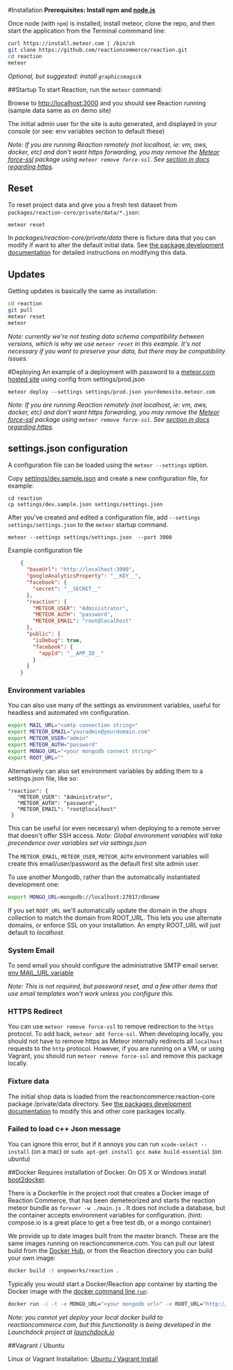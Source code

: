 #Installation
**Prerequisites: Install npm and [node.js](http://nodejs.org/)**

Once node (with `npm`) is installed, install meteor, clone the repo, and then start the application from the Terminal commmand line:

```bash
curl https://install.meteor.com | /bin/sh
git clone https://github.com/reactioncommerce/reaction.git
cd reaction
meteor
```

*Optional, but suggested: install `graphicsmagick`*

##Startup
To start Reaction, run the `meteor` command:

Browse to [http://localhost:3000](http://localhost:3000) and you should see Reaction running (sample data same as on demo site)

The initial admin user for the site is auto generated, and displayed in your console (or see: env variables section to default these)

*Note: If you are running Reaction remotely (not localhost, ie: vm, aws, docker, etc) and don't want https forwarding, you may remove the [Meteor force-ssl](https://atmospherejs.com/meteor/force-ssl) package using `meteor remove force-ssl`. See [section in docs regarding https](https://github.com/reactioncommerce/reaction-core/blob/master/docs/installation.md#https).*

## Reset
To reset project data and give you a fresh test dataset from `packages/reaction-core/private/data/*.json`:

    meteor reset

In *packages/reaction-core/private/data* there is fixture data that you can modify if want to alter the default initial data. See [the package development documentation](https://github.com/reactioncommerce/reaction-core/blob/master/docs/packages.md) for detailed instructions on modifying this data.

## Updates
Getting updates is basically the same as installation:

```bash
cd reaction
git pull
meteor reset
meteor
```

*Note: currently we're not testing data schema compatibility between versions, which is why we use `meteor reset` in this example. It's not necessary if you want to preserve your data, but there may be compatibility issues.*

#Deploying
An example of a deployment with password to a [meteor.com hosted site](http://docs.meteor.com/#deploying) using config from settings/prod.json

	meteor deploy --settings settings/prod.json yourdemosite.meteor.com

*Note: If you are running Reaction remotely (not localhost, ie: vm, aws, docker, etc) and don't want https forwarding, you may remove the [Meteor force-ssl](https://atmospherejs.com/meteor/force-ssl) package using `meteor remove force-ssl`. See [section in docs regarding https](https://github.com/reactioncommerce/reaction-core/blob/master/docs/installation.md#https).*


## settings.json configuration
A configuration file can be loaded using the `meteor --settings` option.

Copy [settings/dev.sample.json](https://github.com/reactioncommerce/reaction/blob/master/settings/dev.sample.json) and create a new configuration file, for example:

	cd reaction
	cp settings/dev.sample.json settings/settings.json

After you've created and edited a configuration file, add `--settings settings/settings.json` to the `meteor` startup command.

	meteor --settings settings/settings.json  --port 3000


Example configuration file

```json
	{
	  "baseUrl": "http://localhost:3000",
	  "googleAnalyticsProperty": "__KEY__",
	  "facebook": {
	    "secret": "__SECRET__"
	  },
	  "reaction": {
	    "METEOR_USER": "Administrator",
	    "METEOR_AUTH": "password",
	    "METEOR_EMAIL": "root@localhost"
	  },
	  "public": {
	    "isDebug": true,
	    "facebook": {
	      "appId": "__APP_ID__"
	    }
	  }
	}
```

### Environment variables

You can also use many of the settings as environment variables, useful for headless and automated vm configuration.

```bash
export MAIL_URL="<smtp connection string>"
export METEOR_EMAIL="youradmin@yourdomain.com"
export METEOR_USER="admin"
export METEOR_AUTH="password"
export MONGO_URL="<your mongodb connect string>"
export ROOT_URL=""
```

Alternatively can also set environment variables by adding them to a settings.json file, like so:

```
"reaction": {
   "METEOR_USER": "Administrator",
   "METEOR_AUTH": "password",
   "METEOR_EMAIL": "root@localhost"
 }
```

This can be useful (or even necessary) when deploying to a remote server that doesn't offer SSH access. *Note: Global environment variables will take precendence over variables set via settings.json*

The `METEOR_EMAIL`, `METEOR_USER`, `METEOR_AUTH` environment variables will create this email/user/password as the default first site admin user.

To use another Mongodb, rather than the automatically instantiated development one:

```bash
export MONGO_URL=mongodb://localhost:27017/dbname
```

If you set ```ROOT_URL``` we'll automatically update the domain in the *shops* collection to match the domain from ROOT_URL. This lets you use alternate domains, or enforce SSL on your installation.  An empty ROOT_URL will just default to *localhost*.


### System Email
To send email you should configure the administrative SMTP email server. [env MAIL_URL variable](http://docs.meteor.com/#email_send)

*Note: This is not required, but password reset, and a few other items that use email templates won't work unless you configure this.*

### HTTPS Redirect
You can use `meteor remove force-ssl` to remove redirection to the `https` protocol.  To add back, `meteor add force-ssl`.  When developing locally, you should not have to remove https as Meteor internally redirects all `localhost` requests to the `http` protocol. However, if you are running on a VM, or using Vagrant, you should run `meteor remove force-ssl` and remove this package locally.

### Fixture data
The initial shop data is loaded from the reactioncommerce:reaction-core package /private/data directory. See [the packages development documentation](https://github.com/reactioncommerce/reaction-core/blob/master/docs/packages.md) to modify this and other core packages locally.

### Failed to load c++ Json message

You can ignore this error, but if it annoys you can run
```xcode-select --install``` (on a mac) or ```sudo apt-get install gcc make build-essential``` (on ubuntu)

##Docker
Requires installation of Docker. On OS X or Windows install [boot2docker](http://boot2docker.io/).

There is a Dockerfile in the project root that creates a Docker image of Reaction Commerce, that has been demeteorized and starts the reaction meteor bundle as `forever -w ./main.js` . It does not include a database, but the container accepts environment variables for configuration. (hint: compose.io is a great place to get a free test db, or a mongo container)

We provide up to date images built from the master branch. These are the same images running on reactioncommerce.com. You can pull our latest build from the [Docker Hub](https://registry.hub.docker.com/u/ongoworks/reaction/), or from the Reaction directory you can build your own image:

```bash
docker build -t ongoworks/reaction .
```

Typically you would start a Docker/Reaction app container by starting the Docker image with the [docker command line `run`](https://docs.docker.com/reference/commandline/cli/#run):

```bash
docker run -i -t -e MONGO_URL="<your mongodb url>" -e ROOT_URL="http://localhost" -e PORT="8080" -p ::8080 -d ongoworks/reaction
```

*Note: you cannot yet deploy your local docker build to reactioncommerce.com, but this functionality is being developed in the Launchdock project at [launchdock.io](http://launchdock.io/)*


##Vagrant / Ubuntu

Linux or Vagrant Installation: [Ubuntu / Vagrant Install](https://github.com/reactioncommerce/reaction-core/blob/master/docs/vagrant.md)
